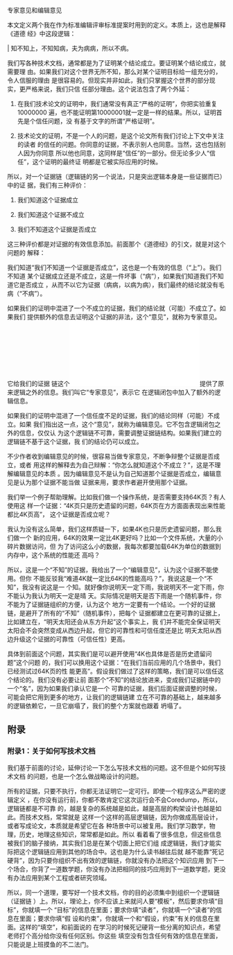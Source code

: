     
专家意见和编辑意见

本文定义两个我在作为标准编辑评审标准提案时用到的定义。本质上，这也是解释《道德
经》中这段逻辑：

  | 知不知上，不知知病，夫为病病，所以不病。

我们写各种技术文档，通常都是为了证明某个结论成立。要证明某个结论成立，就需要理
由。如果我们对这个世界无所不知，那么对某个证明目标给一组充分的，令人信服的理由
是很容易的。但现实并非如此，我们只掌握这个世界的部分现实，更严格来说，我们只信
任部分理由。这个说法包含了两个外延：

1. 在我们技术论文的证明中，我们通常没有真正“严格的证明”，你把实验重复10000000
  遍，也不能证明第10000001就一定是一样的结果。所以，证明首先是个信任问题，没
  有基于文字的所谓“严格证明”。

2. 技术论文的证明，不是一个人的问题，是这个论文所有我们讨论上下文中关注的读者
  的信任的问题。你同意的证据，不表示别人也同意。当然，这也包括别人因为你同意
  所以他也同意，这同样是“信任”的一部分。但无论多少人“信任”，这个证明的最终证
  明都是它被实际应用的时候。

所以，对一个证据链（逻辑链的另一个说法，只是突出逻辑本身是一些证据而已）中的证
据，我们有三种评价：

1. 我们知道这个证据成立

2. 我们知道这个证据不成立

3. 我们不知道这个证据是否成立

这三种评价都是对证据的有效信息添加。前面那个《道德经》的引文，就是对这个问题的
解释：

我们知道“我们不知道一个证据是否成立”，这也是一个有效的信息（“上”）。我们不知道
某个证据成立还是不成立，这是一件坏事（“病”），如果我们知道我们不知道它是否成立
，从而不以它为证据（病病，以病为病），我们最终的结论就没有毛病（“不病”）。

如果我们的证明中混进了一个不成立的证据，我们的结论就（可能）不成立了。如果我们
提供额外的信息去证明这个证据的非法，这个“意见”，就称为专家意见。它给我们的证据
链这个![](逻辑闭包.md)提供了原来逻辑之外的信息。我们叫它“专家意见”，表示它
在逻辑闭包中加入了额外的逻辑信息。

如果我们的证明中混进了一个信任度不足的证据，我们的结论同样（可能）不成立。如果
我们指出这一点，这个“意见”，就称为编辑意见。它不包含逻辑闭包之外的信息，仅仅认
为这个逻辑链不可靠，需要调整证据链结构。如果我们建立的逻辑链不基于这个证据，我
们的结论仍可以成立。

不少作者收到编辑意见的时候，很容易当做专家意见，不断争辩整个证据是否成立，或者
用这样的解释去为自己辩解：“你怎么就知道这个不成立？”，这是不理解编辑意见的本质
。因为编辑意见不是认为自己知道那个证据是否成立，编辑意见是认为那个证据不能当做
证据来用，要求作者避开使用那个证据。

我们举一个例子帮助理解。比如我们做一个操作系统，是否需要支持64K页？有人使用这
样一个证据：“4K页只是历史遗留的问题，64K页在方方面面表现出来性能都比4K页高”，
这个证据是否成立呢？

我认为没有这么简单，我们这样质疑一下，如果4K也只是历史遗留问题，那么我们做一个
新的应用，64K的效果一定比4K更好吗？比如一个文件系统，大量的小碎片数据访问，但
为了访问这么小的数据，我每次都要加载64K为单位的数据到内存中，这个系统的性能还
高吗？

所以，这是一个“不知”的证据，我给出了一个“编辑意见”，认为这个证据不能使用。但你
不能反驳我“难道4K就一定比64K的性能高吗？”，我说这是一个“不知”，我没有说这是一
个知。就好像你说明天一定下雨，我说明天不一定下雨，你不能认为我认为明天一定是晴
天。实际情况是明天是否下雨是一个随机事件，你不能为了证据链组织的方便，认为这个
地方一定要有一个结论。一个好的证据链，是避开了所有的“不知”（随机事件），把每个
证据都建立在更可靠的证据上，比如建立在，“明天太阳还会从东方升起”这个事实上，我
们并不能完全保证明天太阳会不会突然变成从西边升起，但它的可靠性和可信任度还是比
明天太阳从西边升级这个证据的可靠性（可信任性）更高。

具体到前面这个问题，其实我们是可以避开使用“4K也具体是否是历史遗留问题”这个问题
的，我们可以换用这个证据：“在我们当前应用的几个场景中，我们已经测试过64K页的性
能更高”。假设我们做过了这样的策略，我们是可以信任这个结论的。我们没有必要让前
面那个“不知”的结论放进来，变成我们证据链中的一个“名”，因为如果我们承认它是一个
可靠的证据，我们后面证据调整的时候，可能会把它用到更多的地方，让我们的逻辑链建
立在不可靠的基础上，越来越多的逻辑依赖它，一旦它崩塌了，我们的整个方案就也跟着
坍塌了。

## 附录

### 附录1：关于如何写技术文档

我们基于前面的讨论，延伸讨论一下怎么写技术文档的问题。这不但是个如何写技术文档
的问题，也是一个怎么做战略设计的问题。

所有的证据，只要不执行，你都无法证明它一定可行。即使一个程序这么严密的逻辑定义
，在你没有运行前，你都不敢肯定它这次运行会不会Coredump，所以，逻辑链都是不可靠
的，越是复杂的系统越是如此，越是高层的构架设计也越是如此。而技术文档，常常就是
这样一个这样的高层逻辑链，因为你做成高层设计，或者写成论文，本质就是希望它在各
种场景中可以被复用。我们学习数学，物理，历史，地理这些知识，常常都是如此。所以
看着看了很多信息，但这些信息被我们的脑子接纳，其实我们总是在某个切面上把它们组
成逻辑链，我们才能实际把这个逻辑链应用到其他的场合中。这也是为什么读书越往后就
越不能靠“死记硬背”，因为只要你组织不出有效的逻辑链，你就没有办法把这个知识应用
到下一个场合，你背了一道数学题，你没有办法把相同的技巧应用到下一道数学题，更没
有办法应用到某个工程或者研究领域。

所以，同一个道理，要写好一个技术文档，你的目的必须集中到组织一个逻辑链（证据链
）上。所以，理论上，你不应该上来就问人要“模板”，然后要求你填“目标”，你就填一个
“目标”的信息在里面；要求你填“读者”，你就填一个“读者”的信息在里面；要求你填“假
设和约束”，你就填一个和“假设，约束”有关的信息在里面。这样的“填空”，和前面说的
在学习的时候死记硬背一些分离的知识点，希望老师打个高分给你没有任何区别。你这些
填空没有包含任何有效的信息在里面，只能说是上班摸鱼的不二法门。

